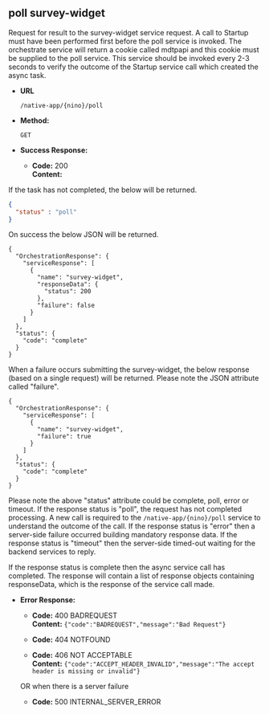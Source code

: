 poll survey-widget
----
  Request for result to the survey-widget service request. A call to Startup must have been performed first before the poll service is invoked. The orchestrate service will return a cookie called mdtpapi and this cookie must be supplied to the poll service. This service should be invoked every 2-3 seconds to verify the outcome of the Startup service call which created the async task.
  
* **URL**

  `/native-app/{nino}/poll`

* **Method:**
  
  `GET`

* **Success Response:**

  * **Code:** 200 <br />
    **Content:** 

If the task has not completed, the below will be returned. 
```json
{
  "status" : "poll"
}
```

On success the below JSON will be returned.

```
{
  "OrchestrationResponse": {
    "serviceResponse": [
      {
        "name": "survey-widget",
        "responseData": {
          "status": 200
        },
        "failure": false
      }
    ]
  },
  "status": {
    "code": "complete"
  }
}
```

When a failure occurs submitting the survey-widget, the below response (based on a single request) will be returned. Please note the JSON attribute called "failure".

```
{
  "OrchestrationResponse": {
    "serviceResponse": [
      {
        "name": "survey-widget",
        "failure": true
      }
    ]
  },
  "status": {
    "code": "complete"
  }
}
```

Please note the above "status" attribute could be complete, poll, error or timeout.
If the response status is "poll", the request has not completed processing. A new call is required to the `/native-app/{nino}/poll` service to understand the outcome of the call.
If the response status is "error" then a server-side failure occurred building mandatory response data.
If the response status is "timeout" then the server-side timed-out waiting for the backend services to reply.

If the response status is complete then the async service call has completed. The response will contain a list of response objects containing responseData, which is the response of the service call made.


* **Error Response:**

  * **Code:** 400 BADREQUEST <br />
    **Content:** `{"code":"BADREQUEST","message":"Bad Request"}`

  * **Code:** 404 NOTFOUND <br/>

  * **Code:** 406 NOT ACCEPTABLE <br />
    **Content:** `{"code":"ACCEPT_HEADER_INVALID","message":"The accept header is missing or invalid"}`

  OR when there is a server failure

  * **Code:** 500 INTERNAL_SERVER_ERROR <br/>



